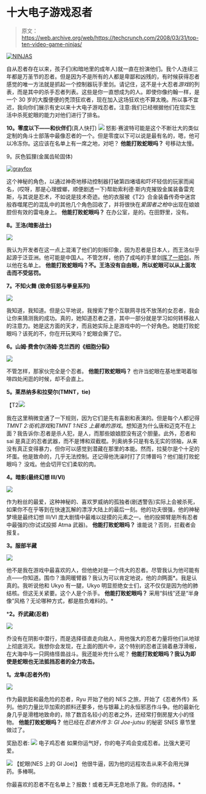 # 十大电子游戏忍者

> 原文：<https://web.archive.org/web/https://techcrunch.com/2008/03/31/top-ten-video-game-ninjas/>

[![NINJAS ](img/0941df8834edd057c7e3d31dc766dc15.png)](https://web.archive.org/web/20230404064409/http://www.crunchgear.com/?pp_album=main&pp_cat=default&pp_image=NINJAS_.jpg "NINJAS ")

自从忍者存在以来，孩子们(和暗地里的成年人)就一直在扮演他们。我个人连续三年都是万圣节的忍者。但是因为不是所有的人都是卑鄙和凶残的，有时候获得忍者感觉的唯一方法就是抓起一个控制器玩手里剑。请记住，这不是十大忍者*游戏*的列表，而是其中的杀手忍者列表。这些是你一直想成为的人。即使你像约翰一样，是一个 30 岁的大腹便便的秃顶狂欢者，现在加入这场狂欢也不算太晚。所以事不宜迟，我向你们展示有史以来十大电子游戏忍者。注意:我们已经根据他们在现实生活中杀死蛇眼的能力对他们进行了排名。

**10。零度以下——和伙伴们**(真人快打)
[![](img/e49be256e5598a87fa097fa29d39a299.png)](https://web.archive.org/web/20230404064409/http://old.crunchgear.com/wp-content/uploads/2008/03/subzero.jpg) 
怒影·赛波特可能是这个不断壮大的类似定制的角斗士部落中最像忍者的一个。但是零度以下可以说是最有名的，嗯，他可以冷冻你。这应该在名单上有一席之地，对吧？
**他能打败蛇眼吗？**
号移动太慢。

9。灰色狐狸(金属齿轮固体)

[![](img/4933a0dfbcdd216cab68d698ea21575c.png "grayfox")](https://web.archive.org/web/20230404064409/http://old.crunchgear.com/wp-content/uploads/2008/03/grayfox.jpg)

这个神秘的角色，以通过神奇地移动控制器打破第四堵墙和吓坏轻信的玩家而闻名，(哎呀，那是心理螳螂，顺便剧透一下)帮助索利德·斯内克摧毁金属装备雷克斯，与其说是忍术，不如说是技术奇迹。他的衣服被《T2》合金装备传奇中迷宫般吞噬尾巴的混乱中的其他几个角色回收了，并将很快在*爱国者之枪*中出现在娘娘腔但有效的雷电身上。
**他能打败蛇眼吗？**
在办公室，是的。在田野里，没有。

**8。王洛(暗影战士)**

[![](img/52c003efe9f22b256929bb32b8785d10.png)](https://web.archive.org/web/20230404064409/http://old.crunchgear.com/wp-content/uploads/2008/03/lowang.jpg)

我认为开发者在这一点上混淆了他们的刻板印象，因为忍者是日本人，而王洛似乎起源于泛亚洲。他可能是中国人。不管怎样，他扔了成吨的手里剑[挥了一把剑](https://web.archive.org/web/20230404064409/http://www.youtube.com/watch?v=hwOYJ2ctPsQ)，所以他在名单上。
**他能打败蛇眼吗？不。王洛没有自由眼，所以蛇眼可以从上面攻击而不受惩罚。**

**7。不知火舞** **(致命狂怒与拳皇系列)**

[![](img/1f356d475ea974ae818aa8f9eaa2ec75.png)](https://web.archive.org/web/20230404064409/http://old.crunchgear.com/wp-content/uploads/2008/03/mai.jpg)

我知道，我知道。但是公平地说，我搜索了整个互联网寻找不放荡的女忍者，我会让你来猜测我的成功。真的，她知道忍者之道，其中一部分就是学习如何转移敌人的注意力。她是这方面的天才，而且她实际上是游戏中的一个好角色。她能打败蛇眼吗？该死的不，你在开玩笑吗？蛇眼会撕了它。

**6。山姆·费舍尔(汤姆·克兰西的《细胞分裂》**

[![](img/cf7e0f9752b2b20a4f99c23e44470957.png)](https://web.archive.org/web/20230404064409/http://old.crunchgear.com/wp-content/uploads/2008/03/samfisher41.jpg)

不管怎样，那家伙完全是个忍者。
**他能打败蛇眼吗？**
也许当蛇眼在基地里喝着咖啡四处闲逛的时候，却不会直上。

**5。莱昂纳多和拉斐尔(TMNT，tie)**

【T2![](img/b1fcb6265b832d04fbde24c8cef6e4d1.png)

我在这里稍微变通了一下规则，因为它们是先有喜剧和表演的。但是每个人都记得 *TMNT 2:街机游戏*和*TMNT 1:NES 上最难的游戏*。想知道为什么唐和迈克不在上面？我告诉你:忍者是杀人犯，是人，而那些娘娘腔没有这个胆量。此外，忍者和 sai 是真正的忍者武器，而不是博和双截棍。列奥纳多只是有名无实的领袖，从来没有真正变得暴力，但你可以感觉到潜藏在那里的本能。然而，拉斐尔是个十足的坏蛋。他是致命的，几乎无法控制。还记得他洗澡时打了贝博普吗？他们能打败蛇眼吗？
没戏。他会切开它们柔软的肉。

**4。暗影(最终幻想 III/VI)**

[![](img/38f8a3e8b67d8f42cd604614b3081109.png)](https://web.archive.org/web/20230404064409/http://old.crunchgear.com/wp-content/uploads/2008/03/shadow.jpg)

作为粉丝的最爱，这种神秘的、喜欢罗威纳的孤独者(剧透警告)实际上会被杀死，如果你不在乎等到在快速瓦解的漂浮大陆上的最后一刻。他的功夫很强，他的神秘梦境是最终幻想 III/VI 庞大剧情中最难以捉摸的元素之一。他的投掷臂是所有忍者中最强的(你试试投掷 Atma 武器)。
**他能打败蛇眼吗？**
谁能说？否则，拦截者会报复。

**3。服部半藏**

[![](img/b91ebe4b8d4176416063b86be6a65d58.png)](https://web.archive.org/web/20230404064409/http://old.crunchgear.com/wp-content/uploads/2008/03/hanzo.jpg)

他不是我在游戏中最喜欢的人，但他绝对是一个伟大的忍者。尽管我认为他可能有点——你知道。围巾？渔网暖臂器？我认为可以肯定地说，他的*剑*两面*。我是认真的。我听说他和 Ukyo 有一腿，Ukyo 明显拒绝女士们，这不仅仅是因为他的肺结核。但这无关紧要。这个人是个杀手。
**他能打败蛇眼吗？**
采用“斜线”还是“半身像”风格？无论哪种方式，都是胜负难料的。*

 ***2。乔武藏(忍者)**

[![](img/3356ef9596a6bc683e66412cad05b0b0.png)](https://web.archive.org/web/20230404064409/http://old.crunchgear.com/wp-content/uploads/2008/03/shinobi.jpg)

乔没有在阴影中潜行，而是选择径直走向敌人，用他强大的忍者力量将他们从地球上彻底消灭。我想你会发现，在上面的图片中，这个特别的忍者正骑着悬浮滑板，在大海中与一只网络怪兽战斗。我还能补充什么呢？
**他能打败蛇眼吗？我认为即使是蛇眼也无法抵挡忍者的全力攻击。**

**1。龙隼(忍者外传)**

[![](img/0247cfddcc1fe0bf64b8e8a40021eeda.png)](https://web.archive.org/web/20230404064409/http://old.crunchgear.com/wp-content/uploads/2008/03/ryu.jpg)

作为最肮脏和最危险的忍者，Ryu 开始了他的 NES 之旅，开始了《忍者外传》系列。他的力量比毕加索的颜料还要多，他与银幕上的永恒邪恶作斗争。他的最新化身几乎是滑稽地致命的，除了数百名较小的忍者之外，还经常打倒房屋大小的怪物。
**他能打败蛇眼吗？**
他已经在*忍者外传 3: GI Joe-jutsu* 的秘密 SNES 章节里做过了。

奖励忍者:
[![](img/1edf8d9e7e8854a68790446672a6e9bf.png)](https://web.archive.org/web/20230404064409/http://old.crunchgear.com/wp-content/uploads/2008/03/tamagotchi.gif) 电子鸡忍者
如果你运气好，你的电子鸡会变成忍者。比强大更可爱。

[![](img/c04521c3faf98c1a52c0d3dc05bd1a19.png)](https://web.archive.org/web/20230404064409/http://old.crunchgear.com/wp-content/uploads/2008/03/snakeyes.png) 【蛇眼(NES 上的 GI Joe)】
他很牛逼，因为他的远程攻击从来不会用光弹药。多棒啊。

你最喜欢的忍者不在名单上？报数！或者无声无息地杀了我。你的选择。*